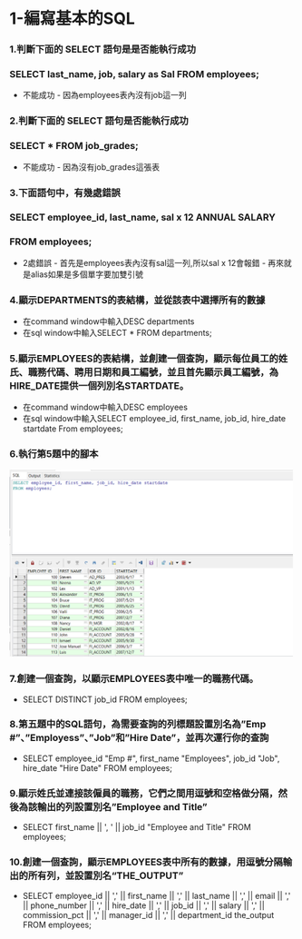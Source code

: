 # 1-編寫基本的SQL

### 1.判斷下面的 SELECT 語句是是否能執行成功
### SELECT last_name, job, salary as Sal FROM employees;

- 不能成功
        - 因為employees表內沒有job這一列

### 2.判斷下面的 SELECT 語句是否能執行成功
### SELECT * FROM job_grades;

- 不能成功
        - 因為沒有job_grades這張表

### 3.下面語句中，有幾處錯誤
### SELECT employee_id, last_name, sal x 12 ANNUAL SALARY
### FROM employees;

- 2處錯誤
        - 首先是employees表內沒有sal這一列,所以sal x 12會報錯
        - 再來就是alias如果是多個單字要加雙引號

### 4.顯示DEPARTMENTS的表結構，並從該表中選擇所有的數據

- 在command window中輸入DESC departments
- 在sql window中輸入SELECT * FROM departments;

### 5.顯示EMPLOYEES的表結構，並創建一個查詢，顯示每位員工的姓氏、職務代碼、聘用日期和員工編號，並且首先顯示員工編號，為HIRE_DATE提供一個列別名STARTDATE。

- 在command window中輸入DESC employees
- 在sql window中輸入SELECT employee_id, first_name, job_id, hire_date startdate From employees;

### 6.執行第5題中的腳本

<img src="https://github.com/tom750407/Oracle/blob/master/20180909/%E4%B8%8A%E8%AA%B2%E6%9D%90%E6%96%99/src/lab1_5.sql%E5%9F%B7%E8%A1%8C%E7%B5%90%E6%9E%9C.png" width="500px">

### 7.創建一個查詢，以顯示EMPLOYEES表中唯一的職務代碼。

- SELECT DISTINCT job_id FROM employees;

### 8.第五題中的SQL語句，為需要查詢的列標題設置別名為”Emp #”、”Employess”、”Job”和”Hire Date”，並再次運行你的查詢

- SELECT employee_id "Emp #", first_name "Employees", job_id "Job", hire_date "Hire Date" FROM employees;

### 9.顯示姓氏並連接該僱員的職務，它們之間用逗號和空格做分隔，然後為該輸出的列設置別名”Employee and Title”

- SELECT first_name || ', ' || job_id "Employee and Title" FROM employees;

### 10.創建一個查詢，顯示EMPLOYEES表中所有的數據，用逗號分隔輸出的所有列，並設置別名“THE_OUTPUT”

- SELECT employee_id || ',' || first_name || ',' || last_name || ',' || email || ',' || phone_number || ',' || hire_date || ',' || job_id || ',' || salary || ',' || commission_pct || ',' || manager_id || ',' || department_id the_output FROM employees;
